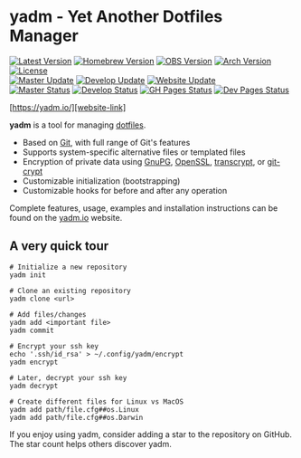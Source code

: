 # yadm - Yet Another Dotfiles Manager

[![Latest Version][releases-badge]][releases-link]
[![Homebrew Version][homebrew-badge]][homebrew-link]
[![OBS Version][obs-badge]][obs-link]
[![Arch Version][arch-badge]][arch-link]
[![License][license-badge]][license-link]<br />
[![Master Update][master-date]][master-commits]
[![Develop Update][develop-date]][develop-commits]
[![Website Update][website-date]][website-commits]<br />
[![Master Status][master-badge]][workflow-master]
[![Develop Status][develop-badge]][workflow-develop]
[![GH Pages Status][gh-pages-badge]][workflow-gh-pages]
[![Dev Pages Status][dev-pages-badge]][workflow-dev-pages]

[https://yadm.io/][website-link]

**yadm** is a tool for managing [dotfiles][].

* Based on [Git][], with full range of Git's features
* Supports system-specific alternative files or templated files
* Encryption of private data using [GnuPG][], [OpenSSL][], [transcrypt][], or
  [git-crypt][]
* Customizable initialization (bootstrapping)
* Customizable hooks for before and after any operation

Complete features, usage, examples and installation instructions can be found on
the [yadm.io][website-link] website.

## A very quick tour

    # Initialize a new repository
    yadm init

    # Clone an existing repository
    yadm clone <url>

    # Add files/changes
    yadm add <important file>
    yadm commit

    # Encrypt your ssh key
    echo '.ssh/id_rsa' > ~/.config/yadm/encrypt
    yadm encrypt

    # Later, decrypt your ssh key
    yadm decrypt

    # Create different files for Linux vs MacOS
    yadm add path/file.cfg##os.Linux
    yadm add path/file.cfg##os.Darwin

If you enjoy using yadm, consider adding a star to the repository on GitHub.
The star count helps others discover yadm.

[Git]: https://git-scm.com/
[GnuPG]: https://gnupg.org/
[OpenSSL]: https://www.openssl.org/
[arch-badge]: https://img.shields.io/archlinux/v/extra/any/yadm
[arch-link]: https://archlinux.org/packages/extra/any/yadm/
[dev-pages-badge]: https://img.shields.io/github/actions/workflow/status/yadm-dev/yadm/test.yml?branch=dev-pages
[develop-badge]: https://img.shields.io/github/actions/workflow/status/yadm-dev/yadm/test.yml?branch=develop
[develop-commits]: https://github.com/yadm-dev/yadm/commits/develop
[develop-date]: https://img.shields.io/github/last-commit/yadm-dev/yadm/develop.svg?label=develop
[dotfiles]: https://en.wikipedia.org/wiki/Hidden_file_and_hidden_directory
[gh-pages-badge]: https://img.shields.io/github/actions/workflow/status/yadm-dev/yadm/test.yml?branch=gh-pages
[git-crypt]: https://github.com/AGWA/git-crypt
[homebrew-badge]: https://img.shields.io/homebrew/v/yadm.svg
[homebrew-link]: https://formulae.brew.sh/formula/yadm
[license-badge]: https://img.shields.io/github/license/yadm-dev/yadm.svg
[license-link]: https://github.com/yadm-dev/yadm/blob/master/LICENSE
[master-badge]: https://img.shields.io/github/actions/workflow/status/yadm-dev/yadm/test.yml?branch=master
[master-commits]: https://github.com/yadm-dev/yadm/commits/master
[master-date]: https://img.shields.io/github/last-commit/yadm-dev/yadm/master.svg?label=master
[obs-badge]: https://img.shields.io/badge/OBS-v3.4.0-blue
[obs-link]: https://software.opensuse.org/download.html?project=home%3ATheLocehiliosan%3Ayadm&package=yadm
[releases-badge]: https://img.shields.io/github/tag/yadm-dev/yadm.svg?label=latest+release
[releases-link]: https://github.com/yadm-dev/yadm/releases
[transcrypt]: https://github.com/elasticdog/transcrypt
[website-commits]: https://github.com/yadm-dev/yadm/commits/gh-pages
[website-date]: https://img.shields.io/github/last-commit/yadm-dev/yadm/gh-pages.svg?label=website
[website-link]: https://yadm.io/
[workflow-dev-pages]: https://github.com/yadm-dev/yadm/actions?query=workflow%3a%22test+site%22+branch%3adev-pages
[workflow-develop]: https://github.com/yadm-dev/yadm/actions?query=workflow%3ATests+branch%3Adevelop
[workflow-gh-pages]: https://github.com/yadm-dev/yadm/actions?query=workflow%3a%22test+site%22+branch%3agh-pages
[workflow-master]: https://github.com/yadm-dev/yadm/actions?query=workflow%3ATests+branch%3Amaster
